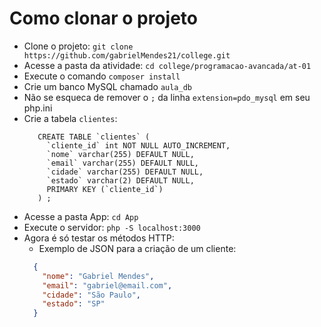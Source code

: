 # Como clonar o projeto
* Clone o projeto: `git clone https://github.com/gabrielMendes21/college.git`
* Acesse a pasta da atividade: `cd college/programacao-avancada/at-01`
* Execute o comando `composer install`
* Crie um banco MySQL chamado `aula_db`
* Não se esqueca de remover o `;` da linha `extension=pdo_mysql` em seu php.ini
* Crie a tabela `clientes`: 
   ```mysql
      CREATE TABLE `clientes` (
        `cliente_id` int NOT NULL AUTO_INCREMENT,
        `nome` varchar(255) DEFAULT NULL,
        `email` varchar(255) DEFAULT NULL,
        `cidade` varchar(255) DEFAULT NULL,
        `estado` varchar(2) DEFAULT NULL,
        PRIMARY KEY (`cliente_id`)
      ) ;
   ```
* Acesse a pasta App: `cd App`
* Execute o servidor: `php -S localhost:3000`
* Agora é só testar os métodos HTTP:
    * Exemplo de JSON para a criação de um cliente:
    ```json
      {
        "nome": "Gabriel Mendes",
        "email": "gabriel@email.com",
        "cidade": "São Paulo",
        "estado": "SP"
      }
    ```
